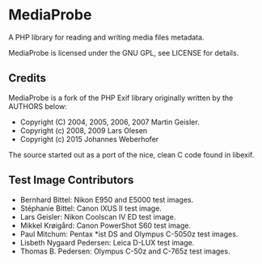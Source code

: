 # MediaProbe

A PHP library for reading and writing media files metadata.

MediaProbe is licensed under the GNU GPL, see LICENSE for details.

## Credits

MediaProbe is a fork of the PHP Exif library originally written by the AUTHORS
below:

* Copyright (C) 2004, 2005, 2006, 2007  Martin Geisler.
* Copyright (c) 2008, 2009 Lars Olesen
* Copyright (c) 2015 Johannes Weberhofer

The source started out as a port of the nice, clean C code found in libexif.

## Test Image Contributors

* Bernhard Bittel: Nikon E950 and E5000 test images.
* Stéphanie Bittel: Canon IXUS II test image.
* Lars Geisler: Nikon Coolscan IV ED test image.
* Mikkel Krøigård: Canon PowerShot S60 test image.
* Paul Mitchum: Pentax *ist DS and Olympus C-5050z test images.
* Lisbeth Nygaard Pedersen: Leica D-LUX test image.
* Thomas B. Pedersen: Olympus C-50z and C-765z test images.
